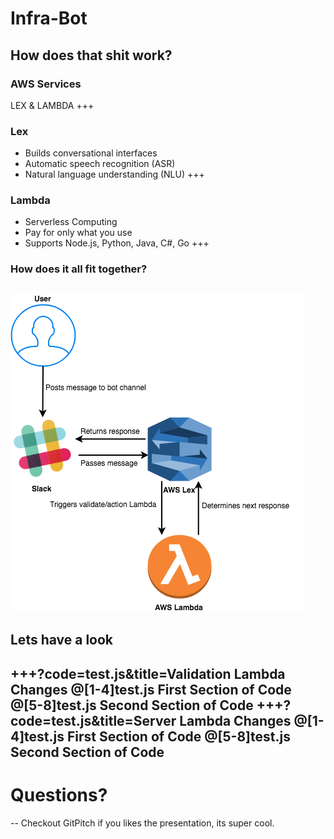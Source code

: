 # Infra-Bot
How does that shit work?
---
### AWS Services
LEX & LAMBDA
+++
### Lex
- Builds conversational interfaces
- Automatic speech recognition (ASR)
- Natural language understanding (NLU)
+++
### Lambda
- Serverless Computing
- Pay for only what you use
- Supports Node.js, Python, Java, C#, Go
+++
### How does it all fit together?
![INFRA-BOT Structure](Infra-Bot.png)
---
## Lets have a look
+++?code=test.js&title=Validation Lambda Changes
@[1-4]test.js First Section of Code
@[5-8]test.js Second Section of Code
+++?code=test.js&title=Server Lambda Changes
@[1-4]test.js First Section of Code
@[5-8]test.js Second Section of Code
---
# Questions?
--
Checkout GitPitch if you likes the presentation, its super cool.